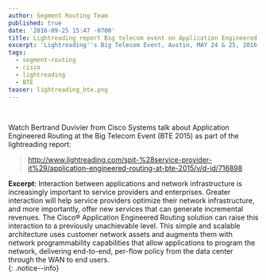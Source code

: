 ```yaml
---
author: Segment Routing Team
published: true
date: '2016-09-25 15:47 -0700'
title: Lightreading report Big telecom event on Application Engineered Routing
excerpt: 'Lightreading''s Big Telecom Event, Austin, MAY 24 & 25, 2016 '
tags:
  - segment-routing
  - cisco
  - lightreading
  - BTE
teaser: lightreading_bte.png
---
```

&nbsp;
  
  
Watch Bertrand Duvivier from Cisco Systems talk about Application Engineered Routing at the Big Telecom Event (BTE 2015) as part of the lightreading report:  

><http://www.lightreading.com/spit-%28service-provider-it%29/application-engineered-routing-at-bte-2015/v/d-id/716898>

**Excerpt**: Interaction between applications and network infrastructure is increasingly important to service providers and enterprises. Greater interaction will help service providers optimize their network infrastructure, and more importantly, offer new services that can generate incremental revenues. The Cisco® Application Engineered Routing solution can raise this interaction to a previously unachievable level. This simple and scalable architecture uses customer network assets and augments them with network programmability capabilities that allow applications to program the network, delivering end-to-end, per-flow policy from the data center through the WAN to end users.   
{: .notice--info}
